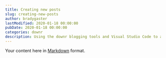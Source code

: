 ```yaml
---
title: Creating new posts
slug: creating-new-posts
author: bradygaster
lastModified: 2020-01-18 00:00:00
pubDate: 2020-01-18 00:00:00
categories: downr
description: Using the downr blogging tools and Visual Studio Code to author content
---
```


Your content here in [Markdown](https://github.com/adam-p/markdown-here/wiki/Markdown-Cheatsheet) format.

